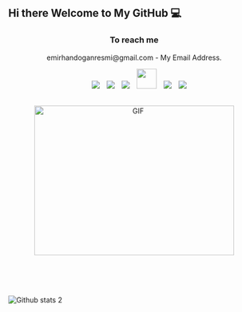 <h2> Hi there Welcome to My GitHub 💻 </h2>
<h3 align="center"> To reach me </h3>
<p align="center">
emirhandoganresmi@gmail.com - My Email Address.

<div align="center" class="icons-social" style="margin-left: 10px;">
<a style="margin-left: 10px;" target="_blank" href="https://www.linkedin.com/in/emirhan-dogan">
<img src="https://img.icons8.com/doodle/40/000000/linkedin--v2.png"></a>
<a style="margin-left: 10px;" target="_blank" href="https://github.com/Emirhan-Dogan">
<img src="https://img.icons8.com/doodle/40/000000/github--v1.png"></a>
<a style="margin-left: 10px;" target="_blank"
            href="https://stackoverflow.com/users/19950783/emirhan-do%c4%9fan">
<img src="https://img.icons8.com/external-tal-revivo-color-tal-revivo/40/000000/external-stack-overflow-is-a-question-and-answer-site-for-professional-logo-color-tal-revivo.png"></a>
<a style="margin-left: 10px;" target="_blank" href="https://emirhan-dogan.blogspot.com/">
<img src="https://upload.wikimedia.org/wikipedia/commons/b/b9/Blogger_icon_2017.svg" height="40px;"></a>
<a style="margin-left: 10px;" target="_blank" href="https://www.instagram.com/emirhan.dgn3.0/">
<img src="https://img.icons8.com/doodle/40/000000/instagram-new--v2.png"></a>
<a style="margin-left: 10px;" target="_blank" href="https://twitter.com/EmirhanDgnResmi">
<img src="https://img.icons8.com/doodle/1x/twitter-squared--v2.png"></a>
</div>
</p>
<br>
<div align="center">
<a target="_blank" align="center">
<img align="center | top" height="300" width="400" alt="GIF"
            src="https://media.giphy.com/media/SWoSkN6DxTszqIKEqv/giphy.gif">
</a>
</div>
<br>
<pre style="font-size: x-large;">

</pre>

![Github stats 2](https://github-readme-stats.vercel.app/api?username=Emirhan-Dogan&show_icons=true&theme=radical)

